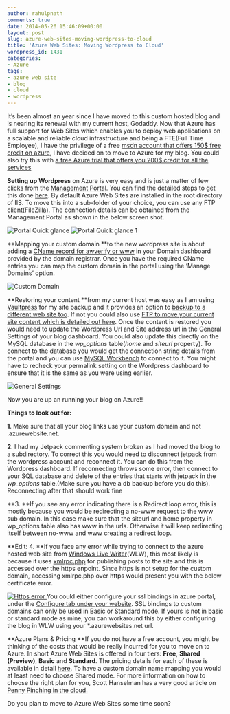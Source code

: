 ```yaml
---
author: rahulpnath
comments: true
date: 2014-05-26 15:46:09+00:00
layout: post
slug: azure-web-sites-moving-wordpress-to-cloud
title: 'Azure Web Sites: Moving Wordpress to Cloud'
wordpress_id: 1431
categories:
- Azure
tags:
- azure web site
- blog
- cloud
- wordpress
---
```


It’s been almost an year since I have moved to this custom hosted blog and is nearing its renewal with my current host, Godaddy. Now that Azure has full support for Web Sites which enables you to deploy web applications on a scalable and reliable cloud infrastructure and being a FTE(Full Time Employee), I have the privilege of a free [msdn account that offers 150$ free credit on azure](http://azure.microsoft.com/en-us/pricing/member-offers/msdn-benefits-b/), I have decided on to move to Azure for my blog. You could also try this with [a free Azure trial that offers you 200$ credit for all the services](http://azure.microsoft.com/en-us/pricing/free-trial/)

**Setting up Wordpress** on Azure is very easy and is just a matter of few clicks from the [Management Portal](https://manage.windowsazure.com). You can find the detailed steps to get this done [here](http://azure.microsoft.com/en-us/documentation/articles/web-sites-php-web-site-gallery/). By default Azure Web Sites are installed in the root directory of IIS. To move this into a sub-folder of your choice, you can use any FTP client(FileZilla). The connection details can be obtained from the Management Portal as shown in the below screen shot.

![Portal Quick glance](http://www.rahulpnath.com/blog/wp-content/uploads/2014/05/PortalQuickglance4.jpg) ![Portal Quick glance 1](http://www.rahulpnath.com/blog/wp-content/uploads/2014/05/PortalQuickglance13.jpg)

**Mapping your custom domain **to the new wordpress site is about adding a [CName record for awverify or www](http://azure.microsoft.com/en-us/documentation/articles/web-sites-custom-domain-name/) in your Domain dashboard provided by the domain registrar. Once you have the required CName entries you can map the custom domain in the portal using the ‘Manage Domains’ option.

![Custom Domain](http://www.rahulpnath.com/blog/wp-content/uploads/2014/05/CustomDomain3.jpg)

**Restoring your content **from my current host was easy as I am using [Vaultpress](http://vaultpress.com) for my site backup and it provides an option to [backup to a different web site too](http://help.vaultpress.com/restore-to-a-new-site/). If not you could also use [FTP to move your current site content which is detailed out here](http://www.davebost.com/2013/07/11/moving-a-wordpress-blog-to-windows-azure-transferring-your-content). Once the content is restored you would need to update the Wordpress Url and Site address url in the General Settings of your blog dashboard. You could also update this directly on the MySQL database in the _wp_options_ table(_home_ and _siteurl_ property). To connect to the database you would get the connection string details from the portal and you can use [MySQL Workbench](http://www.mysql.com/products/workbench/) to connect to it. You might have to recheck your permalink setting on the Wordpress dashboard to ensure that it is the same as you were using earlier.

![General Settings](http://www.rahulpnath.com/blog/wp-content/uploads/2014/05/GeneralSettings3.jpg)

Now you are up an running your blog on Azure!!

**Things to look out for:**

**1**. Make sure that all your blog links use your custom domain and not <yourdomain>.azurewebsite.net.

**2**. I had my Jetpack commenting system broken as I had moved the blog to a subdirectory. To correct this you would need to disconnect jetpack from the wordpress account and reconnect it. You can do this from the Wordpress dashboard. If reconnecting throws some error, then connect to your SQL database and delete of the entries that starts with jetpack in the _wp_options_ table.(Make sure you have a db backup before you do this). Reconnecting after that should work fine

**3. **If you see any error indicating there is a Redirect loop error, this is mostly because you would be redirecting a no-www request to the www sub domain. In this case make sure that the siteurl and home property in wp_options table also has www in the urls. Otherwise it will keep redirecting itself between no-www and www creating a redirect loop.

**Edit:
4. **If you face any error while trying to connect to the azure hosted web site from [Windows Live Writer](http://www.microsoft.com/en-in/download/details.aspx?id=8621)(WLW), this most likely is because it uses [xmlrpc.php](http://codex.wordpress.org/XML-RPC_Support) for publishing posts to the site and this is accessed over the https enpoint. Since https is not setup for the custom domain, accessing xmlrpc.php over https would present you with the below certificate error.

[![Https error](http://www.rahulpnath.com/blog/wp-content/uploads/2014/05/Https-error-150x150.jpg)
](http://www.rahulpnath.com/blog/wp-content/uploads/2014/05/Https-error.jpg)You could either configure your ssl bindings in azure portal, under the [Configure tab under your website](http://ruslany.net/2013/07/how-to-setup-ip-ssl-on-windows-azure-web-sites/). SSL bindings to custom domains can only be used in Basic or Standard mode. If yours is not in basic or standard mode as mine, you can workaround this by either configuring the blog in WLW using your *.azurewebsites.net url.

**Azure Plans & Pricing
**If you do not have a free account, you might be thinking of the costs that would be really incurred for you to move on to Azure. In short Azure Web Sites is offered in four tiers: **Free**, **Shared (Preview)**, **Basic** and **Standard**. The pricing details for each of these is available in detail [here](http://azure.microsoft.com/en-us/pricing/details/web-sites/). To have a custom domain name mapping you would at least need to choose Shared mode. For more information on how to choose the right plan for you, Scott Hanselman has a very good article on [Penny Pinching in the cloud.](http://www.hanselman.com/blog/PennyPinchingInTheCloudWhenDoAzureWebsitesMakeSense.aspx)

Do you plan to move to Azure Web Sites some time soon?
